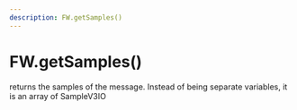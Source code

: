 ```yaml
---
description: FW.getSamples()
---
```


# FW.getSamples\(\)

returns the samples of the message. Instead of being separate variables, it is an array of SampleV3IO

